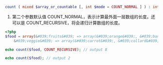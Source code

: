 ```php
count ( mixed $array_or_countable [, int $mode = COUNT_NORMAL ] ) : int
```

1. 第二个参数默认值 COUNT_NORMAL，表示计算最外面一层数组的长度。还可以是 COUNT_RECURSIVE，将会递归计算数组的长度。

```php
<?php
$food = array(&#039;fruits&#039; => array(&#039;orange&#039;, &#039;banana&#039;, &#039;apple&#039;),
    &#039;veggie&#039; => array(&#039;carrot&#039;, &#039;collard&#039;, &#039;pea&#039;));

echo count($food, COUNT_RECURSIVE); // output 8

echo count($food); // output 2
```
